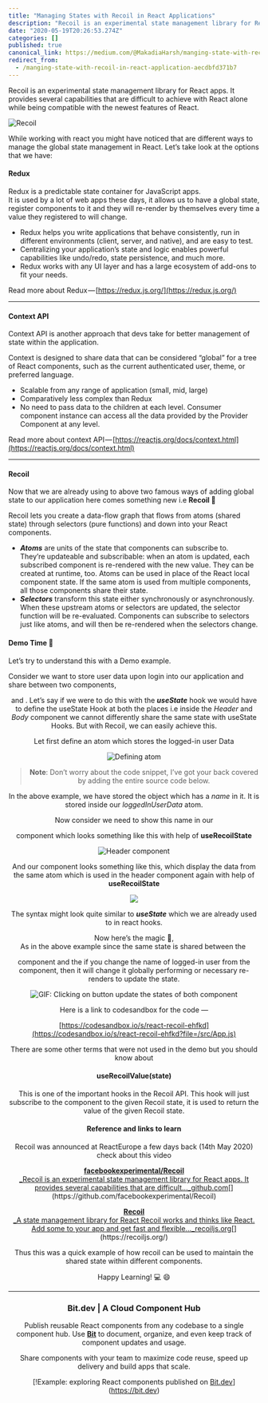 ```yaml
---
title: "Managing States with Recoil in React Applications"
description: "Recoil is an experimental state management library for React apps. It provides several capabilities that are difficult to achieve with…"
date: "2020-05-19T20:26:53.274Z"
categories: []
published: true
canonical_link: https://medium.com/@MakadiaHarsh/manging-state-with-recoil-in-react-application-aecdbfd371b7
redirect_from:
  - /manging-state-with-recoil-in-react-application-aecdbfd371b7
---
```


Recoil is an experimental state management library for React apps. It provides several capabilities that are difficult to achieve with React alone while being compatible with the newest features of React.

![Recoil](./asset-1.png)

While working with react you might have noticed that are different ways to manage the global state management in React. Let’s take look at the options that we have:

#### Redux

Redux is a predictable state container for JavaScript apps.  
It is used by a lot of web apps these days, it allows us to have a global state, register components to it and they will re-render by themselves every time a value they registered to will change.

-   Redux helps you write applications that behave consistently, run in different environments (client, server, and native), and are easy to test.
-   Centralizing your application’s state and logic enables powerful capabilities like undo/redo, state persistence, and much more.
-   Redux works with any UI layer and has a large ecosystem of add-ons to fit your needs.

Read more about Redux — [https://redux.js.org/](https://redux.js.org/)

---

#### Context API

Context API is another approach that devs take for better management of state within the application.

Context is designed to share data that can be considered “global” for a tree of React components, such as the current authenticated user, theme, or preferred language.

-   Scalable from any range of application (small, mid, large)
-   Comparatively less complex than Redux
-   No need to pass data to the children at each level. Consumer component instance can access all the data provided by the Provider Component at any level.

Read more about context API — [https://reactjs.org/docs/context.html](https://reactjs.org/docs/context.html)

---

#### Recoil

Now that we are already using to above two famous ways of adding global state to our application here comes something new i.e **Recoil 🧨**

Recoil lets you create a data-flow graph that flows from atoms (shared state) through selectors (pure functions) and down into your React components.

-   **_Atoms_** are units of the state that components can subscribe to.   
    They’re updateable and subscribable: when an atom is updated, each subscribed component is re-rendered with the new value. They can be created at runtime, too. Atoms can be used in place of the React local component state. If the same atom is used from multiple components, all those components share their state.
-   **_Selectors_** transform this state either synchronously or asynchronously.  
    When these upstream atoms or selectors are updated, the selector function will be re-evaluated. Components can subscribe to selectors just like atoms, and will then be re-rendered when the selectors change.

#### Demo Time 🚀

Let’s try to understand this with a Demo example.

Consider we want to store user data upon login into our application and share between two components, <Header /> and <Body />. Let’s say if we were to do this with the **_useState_** hook we would have to define the useState Hook at both the places i.e inside the _Header_ and _Body_ component we cannot differently share the same state with useState Hooks. But with Recoil, we can easily achieve this.

Let first define an atom which stores the logged-in user Data

![Defining atom](./asset-2.png)

> **Note**: Don’t worry about the code snippet, I’ve got your back covered by adding the entire source code below.

In the above example, we have stored the object which has a _name_ in it. It is stored inside our _loggedInUserData_ atom.

Now consider we need to show this name in our **<Header />** component which looks something like this with help of **useRecoilState**

![Header component](./asset-3.png)

And our **<Body />** component looks something like this, which display the data from the same atom which is used in the header component again with help of **useRecoilState**

![](./asset-4.png)

The syntax might look quite similar to **_useState_** which we are already used to in react hooks.

Now here’s the magic 🎩,  
As in the above example since the same state is shared between the   
**_<Header />_** component and the **_<Body />_** if you change the name of logged-in user from the **_<Body />_** component, then it will change it globally performing or necessary re-renders to update the state.

![**GIF**: Clicking on button update the states of both component](./asset-5.gif)



Here is a link to codesandbox for the code —

[https://codesandbox.io/s/react-recoil-ehfkd](https://codesandbox.io/s/react-recoil-ehfkd?file=/src/App.js)

There are some other terms that were not used in the demo but you should know about

#### useRecoilValue(state)

This is one of the important hooks in the Recoil API. This hook will just subscribe to the component to the given Recoil state, it is used to return the value of the given Recoil state.

#### Reference and links to learn

Recoil was announced at ReactEurope a few days back (14th May 2020) check about this video



[**facebookexperimental/Recoil**  
_Recoil is an experimental state management library for React apps. It provides several capabilities that are difficult…_github.com](https://github.com/facebookexperimental/Recoil "https://github.com/facebookexperimental/Recoil")[](https://github.com/facebookexperimental/Recoil)

[**Recoil**  
_A state management library for React Recoil works and thinks like React. Add some to your app and get fast and flexible…_recoiljs.org](https://recoiljs.org/ "https://recoiljs.org/")[](https://recoiljs.org/)

Thus this was a quick example of how recoil can be used to maintain the shared state within different components.

Happy Learning! 💻 😄

---

### Bit.dev | A Cloud Component Hub

Publish reusable React components from any codebase to a single component hub. Use [**Bit**](https://bit.dev/) to document, organize, and even keep track of component updates and usage.

Share components with your team to maximize code reuse, speed up delivery and build apps that scale.

[!Example: exploring React components published on [Bit.dev](https://bit.dev)[](./asset-6.gif)](https://bit.dev)
